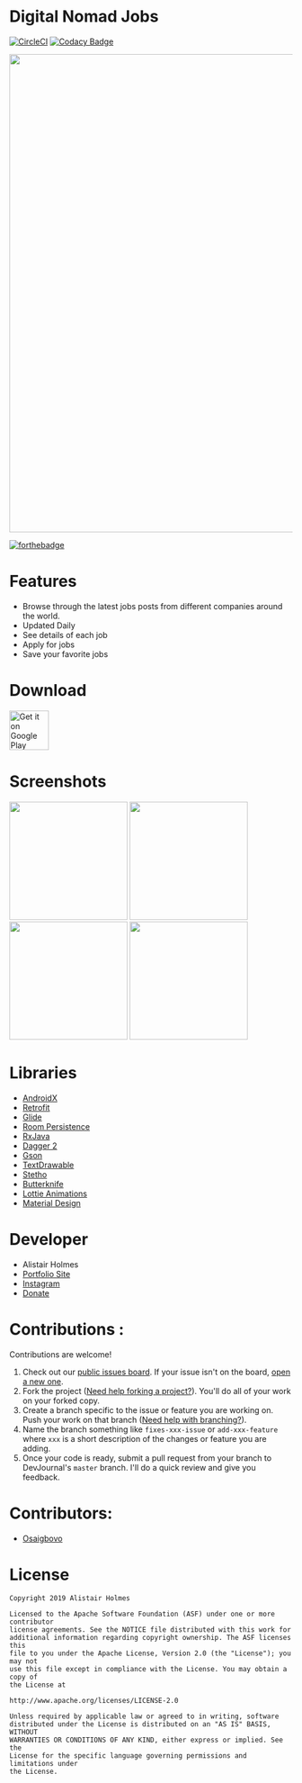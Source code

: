 # Digital Nomad Jobs
[![CircleCI](https://circleci.com/gh/alistairholmes/Digital-Nomad-Jobs/tree/development.svg?style=svg&circle-token=da550d5a48633252deaffd316db536f2c1e95598)](https://circleci.com/gh/alistairholmes/Digital-Nomad-Jobs/tree/development)
[![Codacy Badge](https://api.codacy.com/project/badge/Grade/902c2d286efd462fa33c23c5d60f61a9)](https://www.codacy.com?utm_source=github.com&amp;utm_medium=referral&amp;utm_content=alistairholmes/Digital-Nomad-Jobs&amp;utm_campaign=Badge_Grade)

<img src="https://user-images.githubusercontent.com/22801227/54697789-dd063700-4b36-11e9-882d-fa8aceb457a2.png" width="850">

[![forthebadge](https://forthebadge.com/images/badges/built-for-android.svg)](https://forthebadge.com)

# Features

* Browse through the latest jobs posts from different companies around the world.
* Updated Daily
* See details of each job
* Apply for jobs
* Save your favorite jobs

# Download

<a href="https://play.google.com/store/apps/details?id=io.github.alistairholmes.digitalnomadjobs" target="_blank">
<img src="https://play.google.com/intl/en_us/badges/images/generic/en-play-badge.png" alt="Get it on Google Play" height="70"/></a>


# Screenshots

<img src="https://user-images.githubusercontent.com/22801227/59331785-0a592000-8cf5-11e9-9058-9bf92fdeb59d.png" width="210"> <img src="https://user-images.githubusercontent.com/22801227/59331790-0cbb7a00-8cf5-11e9-8ebf-bece9e2fa13e.png" width="210"> <img src="https://user-images.githubusercontent.com/22801227/59331792-0e853d80-8cf5-11e9-8589-aabd51b8184d.png" width="210"> <img src="https://user-images.githubusercontent.com/22801227/59331794-0fb66a80-8cf5-11e9-9a3d-7784c0155e5f.png" width="210">

# Libraries

* [AndroidX](https://developer.android.com/jetpack/androidx)
* [Retrofit](https://github.com/square/retrofit)
* [Glide](https://github.com/bumptech/glide)
* [Room Persistence](https://developer.android.com/topic/libraries/architecture/room)
* [RxJava](https://github.com/ReactiveX/RxJava)
* [Dagger 2](https://github.com/google/dagger)
* [Gson](https://github.com/google/gson)
* [TextDrawable](https://github.com/amulyakhare/TextDrawable)
* [Stetho](https://github.com/facebook/stetho)
* [Butterknife](https://github.com/JakeWharton/butterknife)
* [Lottie Animations](https://github.com/airbnb/lottie-android)
* [Material Design](https://material.io/)

# Developer

* Alistair Holmes
 * [Portfolio Site](http://www.alistair.ml)
 * [Instagram](https://www.instagram.com/alistair.holmes/)
 * [Donate](https://www.paypal.me/alistairholmes)
 
 # Contributions :

Contributions are welcome!

1. Check out our [public issues board][0]. If your issue isn't on the board, [open a new one][1].
2. Fork the project ([Need help forking a project?][3]). You'll do all of your work on your forked copy.
3. Create a branch specific to the issue or feature you are working on. Push your work on that branch ([Need help with branching?][4]).
4. Name the branch something like `fixes-xxx-issue` or `add-xxx-feature` where `xxx` is a short description of the changes or feature you are adding.
5. Once your code is ready, submit a pull request from your branch to DevJournal's `master` branch. I'll do a quick review and give you feedback.

[0]: https://github.com/alistairholmes/Digital-Nomad-Jobs/issues
[1]: https://github.com/alistairholmes/Digital-Nomad-Jobs/issues/new
[3]: https://help.github.com/articles/fork-a-repo/
[4]: https://github.com/Kunena/Kunena-Forum/wiki/Create-a-new-branch-with-git-and-manage-branches

# Contributors:
* [Osaigbovo](https://github.com/Osaigbovo)

# License

    Copyright 2019 Alistair Holmes

    Licensed to the Apache Software Foundation (ASF) under one or more contributor
    license agreements. See the NOTICE file distributed with this work for
    additional information regarding copyright ownership. The ASF licenses this
    file to you under the Apache License, Version 2.0 (the "License"); you may not
    use this file except in compliance with the License. You may obtain a copy of
    the License at

    http://www.apache.org/licenses/LICENSE-2.0

    Unless required by applicable law or agreed to in writing, software
    distributed under the License is distributed on an "AS IS" BASIS, WITHOUT
    WARRANTIES OR CONDITIONS OF ANY KIND, either express or implied. See the
    License for the specific language governing permissions and limitations under
    the License.
